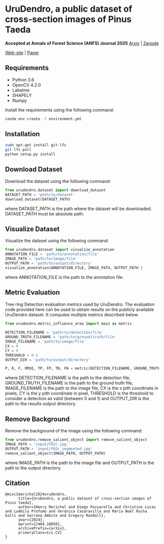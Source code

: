 # UruDendro, a public dataset of cross-section images of Pinus Taeda 

**Accepted at Annals of Forest Science (ANFS) Journal 2025** [Arxiv](https://doi.org/10.48550/arXiv.2504.16242) | [Zenode](https://doi.org/10.5281/zenodo.15110646)


[Web-site](https://iie.fing.edu.uy/proyectos/madera/) | [Paper](https://arxiv.org/abs/2404.10856)

## Requirements
- Python 3.6
- OpenCV 4.2.0
- Labelme
- SHAPELY
- Numpy 

Install the requirements using the following command:
```bash
conda env create -f environment.yml 
```

## Installation
```bash
sudo apt-get install git-lfs
git lfs pull
python setup.py install
```

## Download Dataset
Download the dataset using the following command:
```python 
from urudendro.dataset import download_dataset
DATASET_PATH = 'path/to/dataset'
download_dataset(DATASET_PATH)
```
where DATASET_PATH is the path where the dataset will be downloaded. DATASET_PATH must be absolute path.

## Visualize Dataset
Visualize the dataset using the following command:
```python
from urudendro.dataset import visualize_annotation
ANNOTATION_FILE = 'path/to/annotation/file'
IMAGE_PATH = 'path/to/image/file'
OUTPUT_PATH = 'path/to/output/directory'
visualize_annotation(ANNOTATION_FILE, IMAGE_PATH, OUTPUT_PATH )
```
where ANNOTATION_FILE is the path to the annotation file.

## Metric Evaluation
Tree ring Detection evaluation metrics used by UruDendro. The evaluation code provided here can be used to obtain results on the publicly available UruDendro dataset. It computes multiple metrics described below.
```python 
from urudendro.metric_influence_area import main as metric
    
DETECTION_FILENAME = 'path/to/detection/file'
GROUND_TRUTH_FILENAME = 'path/to/ground/truth/file'
IMAGE_FILENAME = 'path/to/image/file'
CX = 0
CY = 0
THRESHOLD = 0.5
OUTPUT_DIR = 'path/to/output/directory'

P, R, F, RMSE, TP, FP, TN, FN = metric(DETECTION_FILENAME, GROUND_TRUTH_FILENAME, IMAGE_FILENAME, CX, CY, THRESHOLD, OUTPUT_DIR)

```
where DETECTION_FILENAME is the path to the detection file, GROUND_TRUTH_FILENAME is the path to the ground truth file,
IMAGE_FILENAME is the path to the image file, CX is the x pith coordinate in pixels, CY is the y pith coordinate in pixel, 
THRESHOLD is the threshold to consider a detection as valid (between 0 and 1) and OUTPUT_DIR is the path to the 
results output directory.


## Remove Background 

Remove the background of the image using the following command:
```python
from urudendro.remove_salient_object import remove_salient_object
IMAGE_PATH = 'input/F02c.jpg'
OUTPUT_PATH = 'input/F02c_segmented.jpg'
remove_salient_object(IMAGE_PATH, OUTPUT_PATH)
```
where IMAGE_PATH is the path to the image file and OUTPUT_PATH is the path to the output directory.

## Citation
```
@misc{marichal2024urudendro,
      title={UruDendro, a public dataset of cross-section images of Pinus taeda}, 
      author={Henry Marichal and Diego Passarella and Christine Lucas and Ludmila Profumo and Verónica Casaravilla and María Noel Rocha Galli and Serrana Ambite and Gregory Randall},
      year={2024},
      eprint={2404.10856},
      archivePrefix={arXiv},
      primaryClass={cs.CV}
}
```
